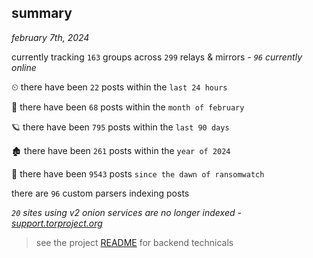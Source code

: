 
## summary
_february 7th, 2024_

currently tracking `163` groups across `299` relays & mirrors - _`96` currently online_

⏲ there have been `22` posts within the `last 24 hours`

🦈 there have been `68` posts within the `month of february`

🪐 there have been `795` posts within the `last 90 days`

🏚 there have been `261` posts within the `year of 2024`

🦕 there have been `9543` posts `since the dawn of ransomwatch`

there are `96` custom parsers indexing posts

_`20` sites using v2 onion services are no longer indexed - [support.torproject.org](https://support.torproject.org/onionservices/v2-deprecation/)_

> see the project [README](https://github.com/joshhighet/ransomwatch#ransomwatch--) for backend technicals
